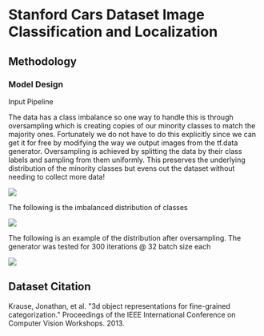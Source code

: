 # Stanford Cars Dataset Image Classification and Localization

## Methodology

### Model Design

Input Pipeline

The data has a class imbalance so one way to handle this is through oversampling which is creating copies of our minority classes to match the majority ones. Fortunately we do not have to do this explicitly since we can get it for free by modifying the way we output images from the tf.data generator. Oversampling is achieved by splitting the data by their class labels and sampling from them uniformly. This preserves the underlying distribution of the minority classes but evens out the dataset without needing to collect more data!

![](https://github.com/peterbacalso/Cars_Image_Classification_Localization/blob/master/assets/data_pipeline.jpg)

The following is the imbalanced distribution of classes

![](https://github.com/peterbacalso/Cars_Image_Classification_Localization/blob/master/assets/class_imbalance.png)

The following is an example of the distribution after oversampling. The generator was tested for 300 iterations @ 32 batch size each

![](https://github.com/peterbacalso/Cars_Image_Classification_Localization/blob/master/assets/oversampled.png)

## Dataset Citation

Krause, Jonathan, et al. "3d object representations for fine-grained categorization." Proceedings of the IEEE International Conference on Computer Vision Workshops. 2013.